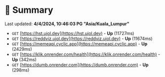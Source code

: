 # 📖 Summary
Last updated: **4/4/2024, 10:46:03 PG "Asia/Kuala_Lumpur"**

- `GET` [https://hst.ujol.dev](https://hst.ujol.dev) - **Up** (11727ms)
- `GET` [https://reddviz.ujol.dev](https://reddviz.ujol.dev) - **Up** (11674ms)
- `GET` [https://memeapi.cyclic.app](https://memeapi.cyclic.app) - **Up** (2429ms)
- `GET` [https://klik.onrender.com/health](https://klik.onrender.com/health) - **Up** (342ms)
- `GET` [https://dumb.onrender.com](https://dumb.onrender.com) - **Up** (298ms)
